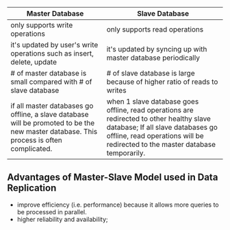 | Master Database  | Slave Database |
| ------------- | ------------- |
| only supports write operations  | only supports read operations |
| it's updated by user's write operations such as insert, delete, update  | it's updated by syncing up with master database periodically |
| # of master database is small compared with # of slave database | # of slave database is large because of higher ratio of reads to writes |
| if all master databases go offline, a slave database will be promoted to be the new master database. This process is often complicated. | when 1 slave database goes offline, read operations are redirected to other healthy slave database; If all slave databases go offline, read operations will be redirected to the master database temporarily. |


## Advantages of Master-Slave Model used in Data Replication
- improve efficiency (i.e. performance) because it allows more queries to be processed in parallel.
- higher reliability and availability;

